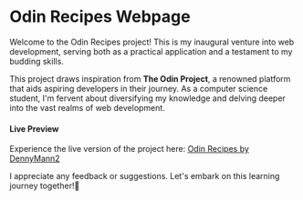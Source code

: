 # Odin Recipes Webpage

Welcome to the Odin Recipes project! This is my inaugural venture into web development, serving both as a practical application and a testament to my budding skills.

This project draws inspiration from **The Odin Project**, a renowned platform that aids aspiring developers in their journey. As a computer science student, I'm fervent about diversifying my knowledge and delving deeper into the vast realms of web development.

#### Live Preview
Experience the live version of the project here: [Odin Recipes by DennyMann2](https://dennymann2.github.io/odin-recipes/index.html)

I appreciate any feedback or suggestions. Let's embark on this learning journey together!🤠